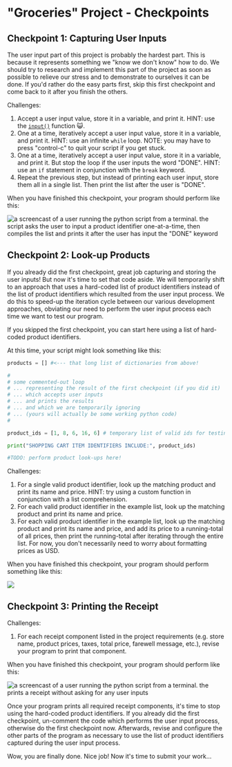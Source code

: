 # "Groceries" Project - Checkpoints

## Checkpoint 1: Capturing User Inputs

The user input part of this project is probably the hardest part. This is because it represents something we "know we don't know" how to do. We should try to research and implement this part of the project as soon as possible to relieve our stress and to demonstrate to ourselves it can be done. If you'd rather do the easy parts first, skip this first checkpoint and come back to it after you finish the others.

Challenges:

  1. Accept a user input value, store it in a variable, and print it. HINT: use the [`input()`](https://docs.python.org/3/library/functions.html#input) function :smiley_cat:.
  2. One at a time, iteratively accept a user input value, store it in a variable, and print it. HINT: use an infinite `while` loop. NOTE: you may have to press "control-c" to quit your script if you get stuck.
  3. One at a time, iteratively accept a user input value, store it in a variable, and print it. But stop the loop if the user inputs the word "DONE". HINT: use an `if` statement in conjunction with the `break` keyword.
  4. Repeat the previous step, but instead of printing each user input, store them all in a single list. Then print the list after the user is "DONE".

When you have finished this checkpoint, your program should perform like this:

![a screencast of a user running the python script from a terminal. the script asks the user to input a product identifier one-at-a-time, then compiles the list and prints it after the user has input the "DONE" keyword](https://user-images.githubusercontent.com/1328807/50870738-53442b80-1387-11e9-8293-c2891b55d07e.gif)

## Checkpoint 2: Look-up Products

If you already did the first checkpoint, great job capturing and storing the user inputs! But now it's time to set that code aside. We will temporarily shift to an approach that uses a hard-coded list of product identifiers instead of the list of product identifiers which resulted from the user input process. We do this to speed-up the iteration cycle between our various development approaches, obviating our need to perform the user input process each time we want to test our program.

If you skipped the first checkpoint, you can start here using a list of hard-coded product identifiers.

At this time, your script might look something like this:

```python
products = [] #<--- that long list of dictionaries from above!

#
# some commented-out loop
# ... representing the result of the first checkpoint (if you did it)
# ... which accepts user inputs
# ... and prints the results
# ... and which we are temporarily ignoring
# ... (yours will actually be some working python code)
#

product_ids = [1, 8, 6, 16, 6] # temporary list of valid ids for testing purposes

print("SHOPPING CART ITEM IDENTIFIERS INCLUDE:", product_ids)

#TODO: perform product look-ups here!
```

Challenges:

  1. For a single valid product identifier, look up the matching product and print its name and price. HINT: try using a custom function in conjunction with a list comprehension.
  2. For each valid product identifier in the example list, look up the matching product and print its name and price.
  3. For each valid product identifier in the example list, look up the matching product and print its name and price, and add its price to a running-total of all prices, then print the running-total after iterating through the entire list. For now, you don't necessarily need to worry about formatting prices as USD.

When you have finished this checkpoint, your program should perform something like this:

![](https://user-images.githubusercontent.com/1328807/50870739-53442b80-1387-11e9-8e28-1747a00db954.gif)

## Checkpoint 3: Printing the Receipt

Challenges:

  1. For each receipt component listed in the project requirements (e.g. store name, product prices, taxes, total price, farewell message, etc.), revise your program to print that component.

When you have finished this checkpoint, your program should perform like this:

![a screencast of a user running the python script from a terminal. the prints a receipt without asking for any user inputs](https://user-images.githubusercontent.com/1328807/50870740-53442b80-1387-11e9-8bf6-7e87e30785fd.gif)

Once your program prints all required receipt components, it's time to stop using the hard-coded product identifiers. If you already did the first checkpoint, un-comment the code which performs the user input process, otherwise do the first checkpoint now. Afterwards, revise and configure the other parts of the program as necessary to use the list of product identifiers captured during the user input process.

Wow, you are finally done. Nice job! Now it's time to submit your work...
